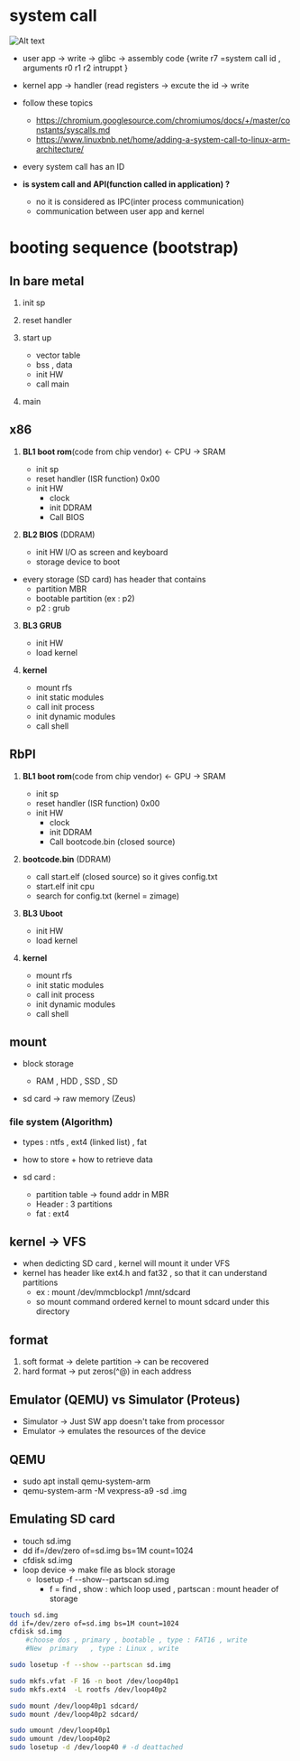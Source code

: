 # system call

![Alt text](https://www.linuxbnb.net/wp-content/uploads/2018/06/system-call-overview-1.png)


- user app -> write -> glibc -> assembly code {write r7 =system call id , arguments r0 r1 r2 intruppt }

- kernel app -> handler (read registers -> excute the id -> write

- follow these topics 
	- https://chromium.googlesource.com/chromiumos/docs/+/master/constants/syscalls.md
	- https://www.linuxbnb.net/home/adding-a-system-call-to-linux-arm-architecture/


- every system call has an ID

- **is system call and API(function called in application) ?**
	- no it is considered as IPC(inter process communication)
	- communication between user app and kernel


# booting sequence (bootstrap)

## In bare metal
1. init sp
2. reset handler
3. start up 
	- vector table
	- bss , data
	- init HW
	- call main

4. main 



## x86

1. **BL1 boot rom**(code from chip vendor) <- CPU -> SRAM
	- init sp
	- reset handler (ISR function) 0x00
	- init HW
		- clock
		- init DDRAM
		- Call BIOS

2. **BL2 BIOS** (DDRAM)
	- init HW I/O as screen and keyboard
	- storage device to boot

- every storage (SD card) has header that contains
	- partition MBR
	- bootable partition (ex : p2)
	- p2 : grub

3. **BL3 GRUB**
	- init HW
	- load kernel

4. **kernel**
	- mount rfs
	- init static modules
	- call init process
	- init dynamic modules
	- call shell


## RbPI

1. **BL1 boot rom**(code from chip vendor) <- GPU -> SRAM
	- init sp
	- reset handler (ISR function) 0x00
	- init HW
		- clock
		- init DDRAM
		- Call bootcode.bin (closed source) 

2. **bootcode.bin** (DDRAM)
	- call start.elf (closed source) so it gives config.txt
	- start.elf init cpu
	- search for config.txt (kernel = zimage) 
	

3. **BL3 Uboot**
	- init HW
	- load kernel

4. **kernel**
	- mount rfs
	- init static modules
	- call init process
	- init dynamic modules
	- call shell


## mount
- block storage
	- RAM , HDD , SSD , SD

- sd card -> raw memory (Zeus)

### file system (Algorithm)
- types : ntfs , ext4 (linked list) , fat
- how to store + how to retrieve data

- sd card :
	- partition table -> found addr in MBR
	- Header : 3 partitions
	- fat : ext4

## kernel -> VFS
- when dedicting SD card , kernel will mount it under VFS
- kernel has header like ext4.h and fat32 , so that it can understand partitions 
	- ex : mount /dev/mmcblockp1 /mnt/sdcard
	- so mount command ordered kernel to mount sdcard under this directory


## format
1. soft format -> delete partition -> can be recovered
2. hard format -> put zeros(^@) in each address 


## Emulator (QEMU) vs Simulator (Proteus)
- Simulator -> Just SW app doesn't take from processor
- Emulator  -> emulates the resources of the device 

## QEMU
- sudo apt install qemu-system-arm
- qemu-system-arm -M vexpress-a9 -sd .img

## Emulating SD card
- touch sd.img
- dd if=/dev/zero of=sd.img bs=1M count=1024
- cfdisk sd.img
- loop device -> make file as block storage
	- losetup -f --show--partscan sd.img
		- f = find  ,  show : which loop used , partscan : mount header of storage 

```sh
touch sd.img
dd if=/dev/zero of=sd.img bs=1M count=1024
cfdisk sd.img
	#choose dos , primary , bootable , type : FAT16 , write
	#New  primary   , type : Linux , write

sudo losetup -f --show --partscan sd.img

sudo mkfs.vfat -F 16 -n boot /dev/loop40p1
sudo mkfs.ext4  -L rootfs /dev/loop40p2

sudo mount /dev/loop40p1 sdcard/
sudo mount /dev/loop40p2 sdcard/

sudo umount /dev/loop40p1 
sudo umount /dev/loop40p2 
sudo losetup -d /dev/loop40 # -d deattached

```
